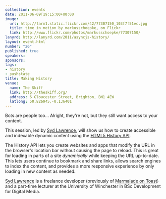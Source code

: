 ```yaml
---
collection: events
date: 2011-06-09T19:15:00+00:00
image:
  url: http://farm1.static.flickr.com/42/77307150_103f7f51ec.jpg
  title: time in motion by markusschoepke, on Flickr
  link: http://www.flickr.com/photos/markusschoepke/77307150/
lanyrd: http://lanyrd.com/2011/asyncjs-history/
layout: event.html
number: "26"
published: true
speakers:
sponsors:
tags:
- history
- pushstate
title: Making History
venue:
  name: The Skiff
  link: http://theskiff.org/
  address: 6 Gloucester Street, Brighton, BN1 4EW
  latlong: 50.826945,-0.136401
---
```


  <p>Bots are people too… Alright, they're not, but they still want access to your content.</p>

  <p>This session, led by <a href="http://twitter.com/sydlawrence">Syd Lawrence</a>, will show us how to create accessible and indexable dynamic content using the <a href="http://diveintohtml5.org/history.html">HTML5 History API</a>.</p>

  <p>The History API lets you create websites and apps that modify the URL in the browser's location bar without causing the page to reload. This is great for loading in parts of a site <em>dynamically</em> while keeping the URL up-to-date. This lets users continue to bookmark and share links, allows search engines to index the content, and provides a more responsive experience by only loading in new content as needed.</p>

  <p><a href="http://sydlawrence.me">Syd Lawrence</a> is a freelance developer (previously of <a href="http://www.marmaladeontoast.co.uk">Marmalade on Toast</a>) and a part-time lecturer at the University of Winchester in BSc Development for Digital Media.</p>
